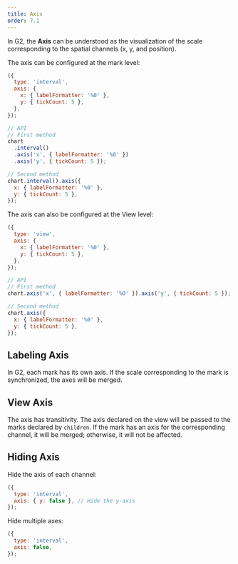 ```yaml
---
title: Axis
order: 7.1
---
```


In G2, the **Axis** can be understood as the visualization of the scale corresponding to the spatial channels (x, y, and position).

The axis can be configured at the mark level:

```js
({
  type: 'interval',
  axis: {
    x: { labelFormatter: '%0' },
    y: { tickCount: 5 },
  },
});
```

```js
// API
// First method
chart
  .interval()
  .axis('x', { labelFormatter: '%0' })
  .axis('y', { tickCount: 5 });

// Second method
chart.interval().axis({
  x: { labelFormatter: '%0' },
  y: { tickCount: 5 },
});
```

The axis can also be configured at the View level:

```js
({
  type: 'view',
  axis: {
    x: { labelFormatter: '%0' },
    y: { tickCount: 5 },
  },
});
```

```js
// API
// First method
chart.axis('x', { labelFormatter: '%0' }).axis('y', { tickCount: 5 });

// Second method
chart.axis({
  x: { labelFormatter: '%0' },
  y: { tickCount: 5 },
});
```

## Labeling Axis

In G2, each mark has its own axis. If the scale corresponding to the mark is synchronized, the axes will be merged.

## View Axis

The axis has transitivity. The axis declared on the view will be passed to the marks declared by `children`. If the mark has an axis for the corresponding channel, it will be merged; otherwise, it will not be affected.

## Hiding Axis

Hide the axis of each channel:

```js
({
  type: 'interval',
  axis: { y: false }, // Hide the y-axis
});
```

Hide multiple axes:

```js
({
  type: 'interval',
  axis: false,
});
```